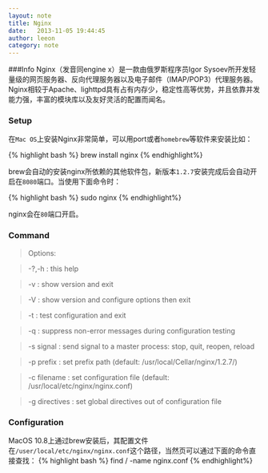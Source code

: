 ```yaml
---
layout: note
title: Nginx
date:   2013-11-05 19:44:45
author: leeon
category: note
---
```



###Info
Nginx（发音同engine x）是一款由俄罗斯程序员Igor Sysoev所开发轻量级的网页服务器、反向代理服务器以及电子邮件（IMAP/POP3）代理服务器。Nginx相较于Apache、lighttpd具有占有内存少，稳定性高等优势，并且依靠并发能力强，丰富的模块库以及友好灵活的配置而闻名。

### Setup 
在`Mac OS`上安装Nginx非常简单，可以用port或者`homebrew`等软件来安装比如：

{% highlight bash %}
brew install nginx
{% endhighlight%}

brew会自动的安装nginx所依赖的其他软件包，新版本`1.2.7`安装完成后会自动开启在`8080`端口。当使用下面命令时：

{% highlight bash %}
sudo nginx
{% endhighlight%}

nginx会在`80`端口开启。

### Command

>Options:

> -?,-h         : this help

>-v            : show version and exit

>-V            : show version and configure options then exit
 
>-t            : test configuration and exit
 
>-q            : suppress non-error messages during configuration testing
 
>-s signal     : send signal to a master process: stop, quit, reopen, reload
 
>-p prefix     : set prefix path (default: /usr/local/Cellar/nginx/1.2.7/)
 
>-c filename   : set configuration file (default: /usr/local/etc/nginx/nginx.conf)
 
>-g directives : set global directives out of configuration file



### Configuration
MacOS 10.8上通过brew安装后，其配置文件在`/user/local/etc/nginx/nginx.conf`这个路径，当然页可以通过下面的命令直接查找：
{% highlight bash %}
find / -name nginx.conf
{% endhighlight%}

